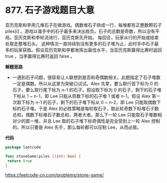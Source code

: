 # 877. 石子游戏**题目大意** 

亚历克斯和李用几堆石子在做游戏。偶数堆石子排成一行，每堆都有正整数颗石子 piles[i] 。游戏以谁手中的石子最多来决出胜负。石子的总数是奇数，所以没有平局。亚历克斯和李轮流进行，亚历克斯先开始。 每回合，玩家从行的开始或结束处取走整堆石头。 这种情况一直持续到没有更多的石子堆为止，此时手中石子最多的玩家获胜。假设亚历克斯和李都发挥出最佳水平，当亚历克斯赢得比赛时返回 true ，当李赢得比赛时返回 false 。

**解题思路**  

- 一遇到石子问题，很容易让人联想到是否和奇偶数相关。此题指定了石子堆数一定是偶数。所以从这里为突破口试试。Alex 先拿，要么取行首下标为 0 的石子，要么取行尾下标为 n-1 的石子。假设取下标为 0 的石子，剩下的石子堆下标从 1 ~ n-1，即 Lee 只能从奇数下标的石子堆 1 或者 n-1。假设 Alex 第一次取下标为 n-1 的石子，剩下的石子堆下标从 0 ~ n-2，即 Lee 只能取偶数下标的石子堆。于是 Alex 的必胜策略是每轮取石子，取此轮奇数下标堆石子数总和，偶数下标堆石子数总和，两者大者。那么下一轮 Lee 只能取石子堆数相对少的那一堆，并且 Lee 取的石子堆下标奇偶性是完全受到上一轮 Alex 控制的。所以只要是 Alex 先手，那么每轮都可以压制 Lee，从而必胜。

**代码**  

```go
package leetcode

func stoneGame(piles []int) bool {
 return true
}
```

https://leetcode-cn.com/problems/stone-game/